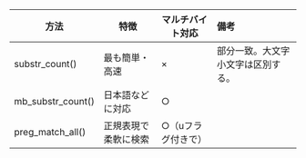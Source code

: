|方法|特徴|マルチバイト対応|備考|
|---|---|---|:--|
|substr_count()|最も簡単・高速|×|部分一致。大文字小文字は区別する。|
|mb_substr_count()|日本語などに対応|○||
|preg_match_all()|正規表現で柔軟に検索|○（uフラグ付きで）||
